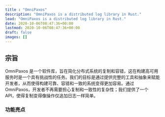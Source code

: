 ```yaml
---
title : "OmniPaxos"
description: "OmniPaxos is a distributed log library in Rust."
lead: "OmniPaxos is a distributed log library in Rust."
date: 2020-10-06T08:47:36+00:00
lastmod: 2020-10-06T08:47:36+00:00
draft: false
images: []
---
```


## 宗旨
OmniPaxos 是一个软件库，旨在简化分布式系统的复制和容错，这在构建高可用服务时是一个具有挑战性的任务。我们的目标是通过提供完整的工具和抽象来赋能开发者，从而使得构建可靠、容错和一致的系统变得更加容易。通过 OmniPaxos，开发者不再需要担心复制和一致性的复杂性；我们提供了一个 API，使得复制变得像操作仅追加日志一样简单。

### 功能亮点
